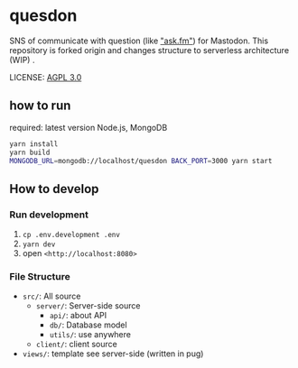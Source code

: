 # quesdon

SNS of communicate with question (like ["ask.fm"](https://ask.fm/)) for Mastodon. This repository is forked origin and changes structure to serverless architecture (WIP) .

LICENSE: [AGPL 3.0](LICENSE)

## how to run

required: latest version Node.js, MongoDB

```sh
yarn install
yarn build
MONGODB_URL=mongodb://localhost/quesdon BACK_PORT=3000 yarn start
```

## How to develop

### Run development

1. `cp .env.development .env`
2. `yarn dev`
3. open `<http://localhost:8080>`

### File Structure

- `src/`: All source
    - `server/`: Server-side source
        - `api/`: about API
        - `db/`: Database model
        - `utils/`: use anywhere
    - `client/`: client source
- `views/`: template see server-side (written in pug)